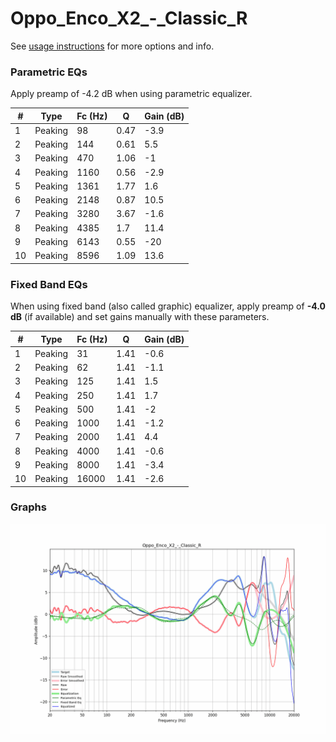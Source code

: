 # Oppo_Enco_X2_-_Classic_R
See [usage instructions](https://github.com/jaakkopasanen/AutoEq#usage) for more options and info.

### Parametric EQs
Apply preamp of -4.2 dB when using parametric equalizer.

|   # | Type    |   Fc (Hz) |    Q |   Gain (dB) |
|-----|---------|-----------|------|-------------|
|   1 | Peaking |        98 | 0.47 |        -3.9 |
|   2 | Peaking |       144 | 0.61 |         5.5 |
|   3 | Peaking |       470 | 1.06 |        -1   |
|   4 | Peaking |      1160 | 0.56 |        -2.9 |
|   5 | Peaking |      1361 | 1.77 |         1.6 |
|   6 | Peaking |      2148 | 0.87 |        10.5 |
|   7 | Peaking |      3280 | 3.67 |        -1.6 |
|   8 | Peaking |      4385 | 1.7  |        11.4 |
|   9 | Peaking |      6143 | 0.55 |       -20   |
|  10 | Peaking |      8596 | 1.09 |        13.6 |

### Fixed Band EQs
When using fixed band (also called graphic) equalizer, apply preamp of **-4.0 dB** (if available) and set gains manually with these parameters.

|   # | Type    |   Fc (Hz) |    Q |   Gain (dB) |
|-----|---------|-----------|------|-------------|
|   1 | Peaking |        31 | 1.41 |        -0.6 |
|   2 | Peaking |        62 | 1.41 |        -1.1 |
|   3 | Peaking |       125 | 1.41 |         1.5 |
|   4 | Peaking |       250 | 1.41 |         1.7 |
|   5 | Peaking |       500 | 1.41 |        -2   |
|   6 | Peaking |      1000 | 1.41 |        -1.2 |
|   7 | Peaking |      2000 | 1.41 |         4.4 |
|   8 | Peaking |      4000 | 1.41 |        -0.6 |
|   9 | Peaking |      8000 | 1.41 |        -3.4 |
|  10 | Peaking |     16000 | 1.41 |        -2.6 |

### Graphs
![](./Oppo_Enco_X2_-_Classic_R.png)
